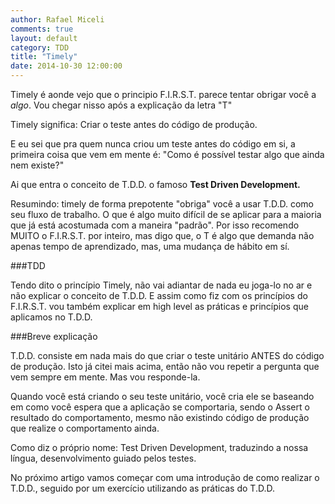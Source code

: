 ```yaml
---
author: Rafael Miceli
comments: true
layout: default
category: TDD
title: "Timely"
date: 2014-10-30 12:00:00
---
```


Timely é aonde vejo que o principio F.I.R.S.T. parece tentar obrigar você a *algo*. Vou chegar nisso após a explicação da letra "T"

Timely significa: Criar o teste antes do código de produção.

E eu sei que pra quem nunca criou um teste antes do código em si, a primeira coisa que vem em mente é: "Como é possível testar algo que ainda nem existe?"

Ai que entra o conceito de T.D.D. o famoso **Test Driven Development.**

Resumindo: timely de forma prepotente "obriga" você a usar T.D.D. como seu fluxo de trabalho. O que é algo muito difícil de se aplicar para a maioria que já está acostumada com a maneira "padrão". 
Por isso recomendo MUITO o F.I.R.S.T. por inteiro, mas digo que, o T é algo que demanda não apenas tempo de aprendizado, mas, uma mudança de hábito em sí.

###TDD

Tendo dito o princípio Timely, não vai adiantar de nada eu joga-lo no ar e não explicar o conceito de T.D.D.
E assim como fiz com os princípios do F.I.R.S.T. vou também explicar em high level as práticas e princípios que aplicamos no T.D.D.

###Breve explicação

T.D.D. consiste em nada mais do que criar o teste unitário ANTES do código de produção. Isto já citei mais acima, então não vou repetir a pergunta que vem sempre em mente. Mas vou responde-la.

Quando você está criando o seu teste unitário, você cria ele se baseando em como você espera que a aplicação se comportaria, sendo o Assert o resultado do comportamento, mesmo não existindo código de produção que realize o comportamento ainda.

Como diz o próprio nome: Test Driven Development, traduzindo a nossa língua, desenvolvimento guiado pelos testes.

No próximo artigo vamos começar com uma introdução de como realizar o T.D.D., seguido por um exercício utilizando as práticas do T.D.D. 



